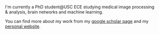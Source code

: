 I'm currently a PhD student@USC ECE studying medical image processing & analysis, brain networks and machine learning. 

You can find more about my work from my [google scholar page](https://scholar.google.com/citations?user=Qwpjc14AAAAJ&hl=en) and my [personal website](https://perfectroc.com/).
